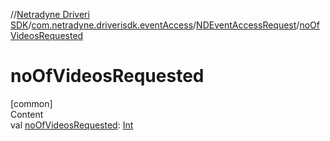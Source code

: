 //[Netradyne Driveri SDK](../../index.md)/[com.netradyne.driverisdk.eventAccess](../index.md)/[NDEventAccessRequest](index.md)/[noOfVideosRequested](no-of-videos-requested.md)



# noOfVideosRequested  
[common]  
Content  
val [noOfVideosRequested](no-of-videos-requested.md): [Int](https://kotlinlang.org/api/latest/jvm/stdlib/kotlin/-int/index.html)  



